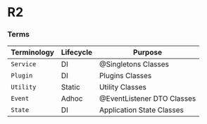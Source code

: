 # R2

### Terms

| Terminology | Lifecycle | Purpose                    |
|-------------|-----------|----------------------------|
| `Service`   | DI        | @Singletons Classes        |
| `Plugin`    | DI        | Plugins Classes            |
| `Utility`   | Static    | Utility Classes            |
| `Event`     | Adhoc     | @EventListener DTO Classes |
| `State`     | DI        | Application State Classes  |